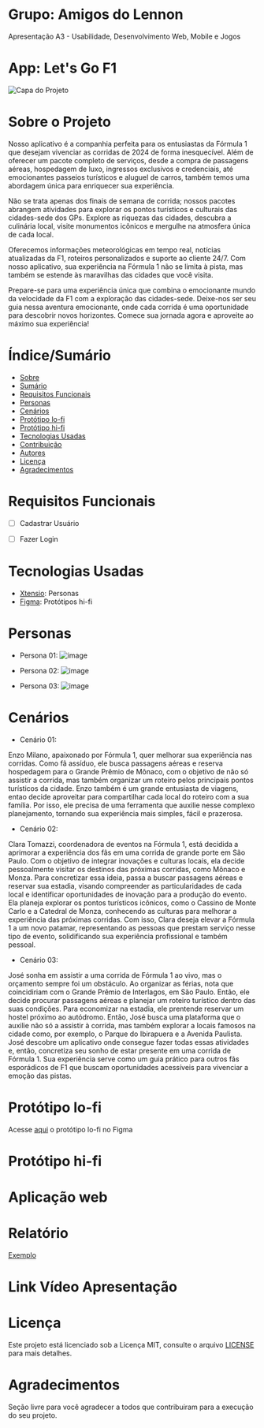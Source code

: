 # Grupo: Amigos do Lennon
Apresentação A3 - Usabilidade, Desenvolvimento Web, Mobile e Jogos

# App: Let's Go F1
![Capa do Projeto](https://github.com/carlosaugrib/amigosdolennon/assets/132007234/5104720d-0ddc-4ed1-bb60-b22eace7808a)

# Sobre o Projeto

Nosso aplicativo é a companhia perfeita para os entusiastas da Fórmula 1 que desejam vivenciar as corridas de 2024 de forma inesquecível. Além de oferecer um pacote completo de serviços, desde a compra de passagens aéreas, hospedagem de luxo, ingressos exclusivos e credenciais, até emocionantes passeios turísticos e aluguel de carros, também temos uma abordagem única para enriquecer sua experiência.

Não se trata apenas dos finais de semana de corrida; nossos pacotes abrangem atividades para explorar os pontos turísticos e culturais das cidades-sede dos GPs. Explore as riquezas das cidades, descubra a culinária local, visite monumentos icônicos e mergulhe na atmosfera única de cada local.

Oferecemos informações meteorológicas em tempo real, notícias atualizadas da F1, roteiros personalizados e suporte ao cliente 24/7. Com nosso aplicativo, sua experiência na Fórmula 1 não se limita à pista, mas também se estende às maravilhas das cidades que você visita.

Prepare-se para uma experiência única que combina o emocionante mundo da velocidade da F1 com a exploração das cidades-sede. Deixe-nos ser seu guia nessa aventura emocionante, onde cada corrida é uma oportunidade para descobrir novos horizontes. Comece sua jornada agora e aproveite ao máximo sua experiência!


# Índice/Sumário

* [Sobre](#sobre-o-projeto)
* [Sumário](#índice/sumário)
* [Requisitos Funcionais](#requisitos-funcionais)
* [Personas](#personas)
* [Cenários](#cenários)
* [Protótipo lo-fi](#protótipo-lo-fi)
* [Protótipo hi-fi](#protótipo-hi-fi)
* [Tecnologias Usadas](#tecnologias-usadas)
* [Contribuição](#contribuição)
* [Autores](#autores)
* [Licença](#licença)
* [Agradecimentos](#agradecimentos)


# Requisitos Funcionais 

- [ ] Cadastrar Usuário
- [ ] Fazer Login


# Tecnologias Usadas

- [Xtensio](https://xtensio.com/): Personas
- [Figma](https://www.figma.com/): Protótipos hi-fi

# Personas

* Persona 01:
![image](https://github.com/carlosaugrib/amigosdolennon/assets/132007234/a6ff8333-47f9-4283-a6dd-2ad8e7f086d9)


* Persona 02:
![image](https://github.com/carlosaugrib/amigosdolennon/assets/132007234/e52cd2ac-0d90-4338-82be-df0afc836cbb)


* Persona 03:
![image](https://github.com/carlosaugrib/amigosdolennon/assets/132007234/67df314d-1a02-487b-819d-98519bba8319)


# Cenários

* Cenário 01:
  
Enzo Milano, apaixonado por Fórmula 1, quer melhorar sua experiência nas corridas. Como fã assíduo, ele busca passagens aéreas e reserva hospedagem para o Grande Prêmio de Mônaco, com o objetivo de não só assistir a corrida, mas também organizar um roteiro pelos principais pontos turísticos da cidade. Enzo também é um grande entusiasta de viagens, entao decide aproveitar para compartilhar cada local do roteiro com a sua família. Por isso, ele precisa de uma ferramenta que auxilie nesse complexo planejamento, tornando sua experiência mais simples, fácil e prazerosa.


* Cenário 02:
  
Clara Tomazzi, coordenadora de eventos na Fórmula 1, está decidida a aprimorar a experiência dos fãs em uma corrida de grande porte em São Paulo. Com o objetivo de integrar inovações e culturas locais, ela decide pessoalmente visitar os destinos das próximas corridas, como Mônaco e Monza. Para concretizar essa ideia, passa a buscar passagens aéreas e reservar sua estadia, visando compreender as particularidades de cada local e identificar oportunidades de inovação para a produção do evento. Ela planeja explorar os pontos turísticos icônicos, como o Cassino de Monte Carlo e a Catedral de Monza, conhecendo as culturas para melhorar a experiência das próximas corridas. Com isso, Clara deseja elevar a Fórmula 1 a um novo patamar, representando as pessoas que prestam serviço nesse tipo de evento, solidificando sua experiência profissional e também pessoal.

* Cenário 03:
  
José sonha em assistir a uma corrida de Fórmula 1 ao vivo, mas o orçamento sempre foi um obstáculo. Ao organizar as férias, nota que coincidiriam com o Grande Prêmio de Interlagos, em São Paulo. Então, ele decide procurar passagens aéreas e planejar um roteiro turístico dentro das suas condições. Para economizar na estadia, ele prentende reservar um hostel próximo ao autódromo. Então, José busca uma plataforma que o auxilie não só a assistir à corrida, mas também explorar a locais famosos na cidade como, por exemplo, o Parque do Ibirapuera e a Avenida Paulista. José descobre um aplicativo onde consegue fazer todas essas atividades e, então, concretiza seu sonho de estar presente em uma corrida de Fórmula 1. Sua experiência serve como um guia prático para outros fãs esporádicos de F1 que buscam oportunidades acessíveis para vivenciar a emoção das pistas.

# Protótipo lo-fi

Acesse [aqui](https://www.figma.com/file/yWuZhSOwnW3CN0OSXLmC5J/F1-TRAVEL-EXPERIENCE?type=design&node-id=0%3A1&mode=design&t=ensKI8hce0xnn6NH-1) o protótipo lo-fi no Figma 


# Protótipo hi-fi

# Aplicação web

# Relatório

[Exemplo](https://github.com/testing-library/react-testing-library#contributors)

# Link Vídeo Apresentação

# Licença

Este projeto está licenciado sob a Licença MIT,  consulte o arquivo [LICENSE](LICENSE) para mais detalhes.

# Agradecimentos

Seção livre para você agradecer a todos que contribuiram para a execução do seu projeto.
